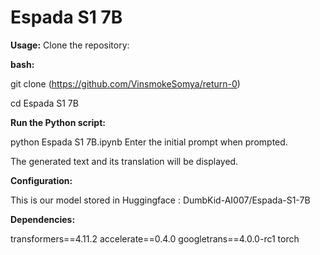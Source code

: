 # Espada S1 7B
**Usage:**
Clone the repository:

**bash:**

git clone (https://github.com/VinsmokeSomya/return-0)

cd Espada S1 7B

**Run the Python script:**

python Espada S1 7B.ipynb
Enter the initial prompt when prompted.

The generated text and its translation will be displayed.

**Configuration:**

This is our  model stored in Huggingface : DumbKid-AI007/Espada-S1-7B

**Dependencies:**

transformers==4.11.2
accelerate==0.4.0
googletrans==4.0.0-rc1
torch

